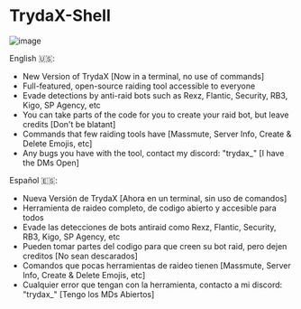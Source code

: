 # TrydaX-Shell
![image](https://github.com/user-attachments/assets/68c44454-f8a0-4652-99a4-b7de9de4d2b4)

English 🇺🇸:
- New Version of TrydaX [Now in a terminal, no use of commands]
- Full-featured, open-source raiding tool accessible to everyone
- Evade detections by anti-raid bots such as Rexz, Flantic, Security, RB3, Kigo, SP Agency, etc
- You can take parts of the code for you to create your raid bot, but leave credits [Don't be blatant]
- Commands that few raiding tools have [Massmute, Server Info, Create & Delete Emojis, etc]
- Any bugs you have with the tool, contact my discord: "trydax_" [I have the DMs Open]

Español 🇪🇸:
- Nueva Versión de TrydaX [Ahora en un terminal, sin uso de comandos]
- Herramienta de raideo completo, de codigo abierto y accesible para todos
- Evade las detecciones de bots antiraid como Rexz, Flantic, Security, RB3, Kigo, SP Agency, etc
- Pueden tomar partes del codigo para que creen su bot raid, pero dejen creditos [No sean descarados]
- Comandos que pocas herramientas de raideo tienen [Massmute, Server Info, Create & Delete Emojis, etc]
- Cualquier error que tengan con la herramienta, contacto a mi discord: "trydax_" [Tengo los MDs Abiertos]
